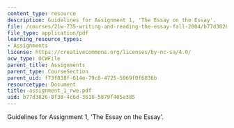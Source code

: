 ```yaml
---
content_type: resource
description: Guidelines for Assignment 1, 'The Essay on the Essay'.
file: /courses/21w-735-writing-and-reading-the-essay-fall-2004/b77d38268f384c6d36185879f405e385_assignment_1_rwe.pdf
file_type: application/pdf
learning_resource_types:
- Assignments
license: https://creativecommons.org/licenses/by-nc-sa/4.0/
ocw_type: OCWFile
parent_title: Assignments
parent_type: CourseSection
parent_uid: f73f838f-614e-79c8-4725-5969f0f6836b
resourcetype: Document
title: assignment_1_rwe.pdf
uid: b77d3826-8f38-4c6d-3618-5879f405e385
---
```

Guidelines for Assignment 1, 'The Essay on the Essay'.